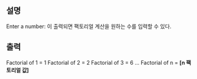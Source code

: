 ## **설명**

Enter a number: 이 출력되면
팩토리얼 계산을 원하는 수를 입력할 수 있다.

## **출력**

Factorial of 1 = 1
Factorial of 2 = 2
Factorial of 3 = 6
...
Factorial of n = **[n 팩토리얼 값]**
